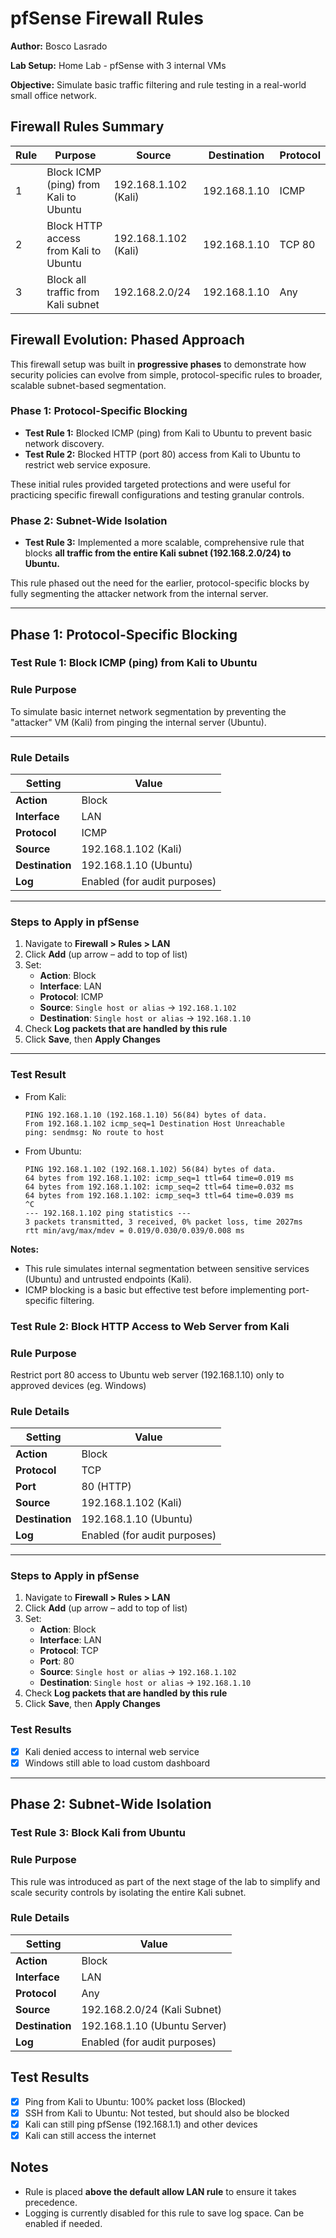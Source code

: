 # pfSense Firewall Rules

**Author:** Bosco Lasrado

**Lab Setup:** Home Lab - pfSense with 3 internal VMs

**Objective:** Simulate basic traffic filtering and rule testing in a real-world small office network. 

## Firewall Rules Summary

| Rule | Purpose                               | Source               | Destination        | Protocol |
|------|---------------------------------------|----------------------|--------------------|----------|
| 1    | Block ICMP (ping) from Kali to Ubuntu | 192.168.1.102 (Kali) | 192.168.1.10       | ICMP     |
| 2    | Block HTTP access from Kali to Ubuntu | 192.168.1.102 (Kali) | 192.168.1.10       | TCP 80   |
| 3    | Block all traffic from Kali subnet    | 192.168.2.0/24       | 192.168.1.10       | Any      |

## Firewall Evolution: Phased Approach

This firewall setup was built in **progressive phases** to demonstrate how security policies can evolve from simple, protocol-specific rules to broader, scalable subnet-based segmentation.

### Phase 1: Protocol-Specific Blocking
- **Test Rule 1:** Blocked ICMP (ping) from Kali to Ubuntu to prevent basic network discovery.
- **Test Rule 2:** Blocked HTTP (port 80) access from Kali to Ubuntu to restrict web service exposure.

These initial rules provided targeted protections and were useful for practicing specific firewall configurations and testing granular controls.

### Phase 2: Subnet-Wide Isolation
- **Test Rule 3:** Implemented a more scalable, comprehensive rule that blocks **all traffic from the entire Kali subnet (192.168.2.0/24) to Ubuntu.**

This rule phased out the need for the earlier, protocol-specific blocks by fully segmenting the attacker network from the internal server.

---

## Phase 1: Protocol-Specific Blocking
   ### Test Rule 1: Block ICMP (ping) from Kali to Ubuntu
   ### Rule Purpose 
   To simulate basic internet network segmentation by preventing the "attacker" VM (Kali) from pinging the internal server (Ubuntu).
   
   ---
   
   ### Rule Details 
   
   
   | Setting        | Value                       |
   |----------------|-----------------------------|
   | **Action**     | Block                       |
   | **Interface**  | LAN                         |
   | **Protocol**   | ICMP                        |
   | **Source**     | 192.168.1.102 (Kali)        |
   | **Destination**| 192.168.1.10 (Ubuntu)       |
   | **Log**        | Enabled (for audit purposes)|
   
   ---
   
   ### Steps to Apply in pfSense
   
   1. Navigate to **Firewall > Rules > LAN**
   2. Click **Add** (up arrow – add to top of list)
   3. Set:
      - **Action**: Block
      - **Interface**: LAN
      - **Protocol**: ICMP
      - **Source**: `Single host or alias` → `192.168.1.102`
      - **Destination**: `Single host or alias` → `192.168.1.10`
   4. Check **Log packets that are handled by this rule**
   5. Click **Save**, then **Apply Changes**
   
   ---
   
   ### Test Result
   
   - From Kali:
     ```
     PING 192.168.1.10 (192.168.1.10) 56(84) bytes of data.
     From 192.168.1.102 icmp_seq=1 Destination Host Unreachable
     ping: sendmsg: No route to host
     ```
   
   - From Ubuntu:
     ```
     PING 192.168.1.102 (192.168.1.102) 56(84) bytes of data.
     64 bytes from 192.168.1.102: icmp_seq=1 ttl=64 time=0.019 ms
     64 bytes from 192.168.1.102: icmp_seq=2 ttl=64 time=0.032 ms
     64 bytes from 192.168.1.102: icmp_seq=3 ttl=64 time=0.039 ms
     ^C
     --- 192.168.1.102 ping statistics ---
     3 packets transmitted, 3 received, 0% packet loss, time 2027ms
     rtt min/avg/max/mdev = 0.019/0.030/0.039/0.008 ms
     ```
   
   **Notes:**
   - This rule simulates internal segmentation between sensitive services (Ubuntu) and untrusted endpoints (Kali).
   - ICMP blocking is a basic but effective test before implementing port-specific filtering.
   
   ### Test Rule 2: Block HTTP Access to Web Server from Kali
   
   ### Rule Purpose 
   Restrict port 80 access to Ubuntu web server (192.168.1.10) only to approved devices (eg. Windows)
   
   ### Rule Details
   
   | Setting        | Value                       |
   |----------------|-----------------------------|
   | **Action**     | Block                       |
   | **Protocol**   | TCP                         |
   | **Port**       | 80 (HTTP)                   |
   | **Source**     | 192.168.1.102 (Kali)        |
   | **Destination**| 192.168.1.10 (Ubuntu)       |
   | **Log**        | Enabled (for audit purposes)|
   
   ---
   
   ### Steps to Apply in pfSense
   
   1. Navigate to **Firewall > Rules > LAN**
   2. Click **Add** (up arrow – add to top of list)
   3. Set:
      - **Action**: Block
      - **Interface**: LAN
      - **Protocol**: TCP
      - **Port**: 80
      - **Source**: `Single host or alias` → `192.168.1.102`
      - **Destination**: `Single host or alias` → `192.168.1.10`
   4. Check **Log packets that are handled by this rule**
   5. Click **Save**, then **Apply Changes**
   
   ### Test Results
   - [x] Kali denied access to internal web service
   - [x] Windows still able to load custom dashboard
   
   ---

## Phase 2: Subnet-Wide Isolation
   ### Test Rule 3: Block Kali from Ubuntu
   ### Rule Purpose
   This rule was introduced as part of the next stage of the lab to simplify and scale security controls by isolating the entire Kali subnet.
   
   ### Rule Details
   
   | Setting        | Value                          |
   |----------------|--------------------------------|
   | **Action**     | Block                          |
   | **Interface**  | LAN                            |
   | **Protocol**   | Any                            |
   | **Source**     | 192.168.2.0/24 (Kali Subnet)   |
   | **Destination**| 192.168.1.10 (Ubuntu Server)   |
   | **Log**        | Enabled (for audit purposes)   |
   
   ## Test Results
   - [x] Ping from Kali to Ubuntu: 100% packet loss (Blocked)
   - [x] SSH from Kali to Ubuntu: Not tested, but should also be blocked
   - [x] Kali can still ping pfSense (192.168.1.1) and other devices
   - [x] Kali can still access the internet
   
   ## Notes
   - Rule is placed **above the default allow LAN rule** to ensure it takes precedence.
   - Logging is currently disabled for this rule to save log space. Can be enabled if needed.

